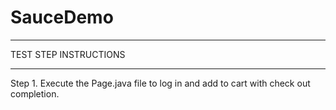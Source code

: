 # SauceDemo
**********************
TEST STEP INSTRUCTIONS
**********************
Step 1. Execute the Page.java file to log in and add to cart with check out completion.

